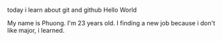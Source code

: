 today i learn about git and github
Hello World

My name is Phuong. I'm 23 years old. I finding a new job because i don't like major, i learned. 
